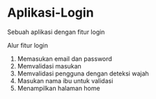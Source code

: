 # Aplikasi-Login
Sebuah aplikasi dengan fitur login

Alur fitur login
1. Memasukan email dan password
2. Memvalidasi masukan
3. Memvalidasi pengguna dengan deteksi wajah
4. Masukan nama ibu untuk validasi
5. Menampilkan halaman home
